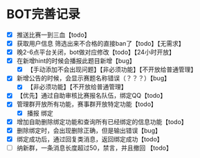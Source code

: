 # BOT完善记录

- [x] 推送比赛一到三血【todo】
- [x] 获取用户信息 筛选出来不合格的直接ban了【todo】【无需求】
- [x] 晚2-6点平台关闭，bot做对应修改【todo】【24小时开放】
- [x] 在新增hint的时候会播报此题目新增【bug】
    - [x] 【手动添加不会出现问题】【非必须功能】【不开放给普通管理】
- [x] 新增公告的时候，会显示赛题名称错误（？？？）【bug】
    - [x] 【非必须功能】【不开放给普通管理】
- [x] 【优先】通过自助审核比赛报名队伍，绑定QQ【todo】
- [x] 管理群开放所有功能，赛事群开放特定功能【todo】
    - [x] 播报 绑定  
- [x] 增加自助删除绑定功能和查询所有已经绑定的信息功能【todo】
- [x] 删除绑定时，会出现删除正确，但是输出错误【bug】
- [x] 绑定成功后，通过回复类消息，返回绑定成功【todo】
- [ ] 纳新群，一条消息长度超过50，禁言，并且撤回 【todo】